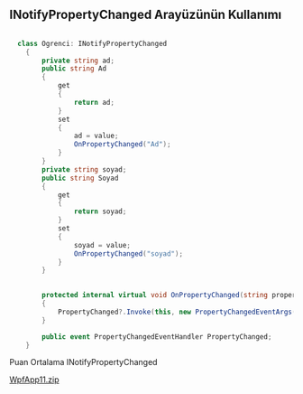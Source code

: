 ## INotifyPropertyChanged Arayüzünün Kullanımı ##

```csharp

  class Ogrenci: INotifyPropertyChanged
    {
        private string ad;
        public string Ad
        {
            get
            {
                return ad; 
            }
            set
            {
                ad = value;
                OnPropertyChanged("Ad");
            }
        }
        private string soyad;
        public string Soyad
        {
            get
            {
                return soyad;
            }
            set
            {
                soyad = value;
                OnPropertyChanged("soyad");
            }
        }
     

        protected internal virtual void OnPropertyChanged(string propertyName)
        {
            PropertyChanged?.Invoke(this, new PropertyChangedEventArgs(propertyName));
        }

        public event PropertyChangedEventHandler PropertyChanged;
    }
```


Puan Ortalama INotifyPropertyChanged

[WpfApp11.zip](https://github.com/sahinmansuroglu/NtpDersiDonem2/files/8209229/WpfApp11.zip)
